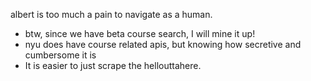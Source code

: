 albert is too much a pain to navigate as a human.
- btw, since we have beta course search, I will mine it up!
- nyu does have course related apis, but knowing how secretive and cumbersome it is
- It is easier to just scrape the hellouttahere.

